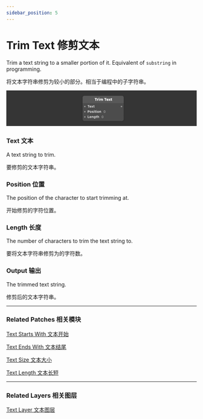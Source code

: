 ```yaml
---
sidebar_position: 5
---
```


# Trim Text 修剪文本

Trim a text string to a smaller portion of it. Equivalent of `substring` in programming.

将文本字符串修剪为较小的部分。相当于编程中的子字符串。

![Image](./../../../static/img/docs/Text/trim-text.png)

### Text 文本

A text string to trim.

要修剪的文本字符串。

### Position 位置

The position of the character to start trimming at.

开始修剪的字符位置。

### Length 长度

The number of characters to trim the text string to.

要将文本字符串修剪为的字符数。

### Output 输出

The trimmed text string.

修剪后的文本字符串。

------

### Related Patches 相关模块

[Text Starts With 文本开始](./Text%20Starts%20With.md)

[Text Ends With 文本结尾](./Text%20Ends%20With.md)

[Text Size 文本大小](./Text%20Size.md)

[Text Length 文本长短](./Text%20Length.md)

------

### Related Layers 相关图层

[Text Layer 文本图层](./../Layer/Text%20Layer.md)
